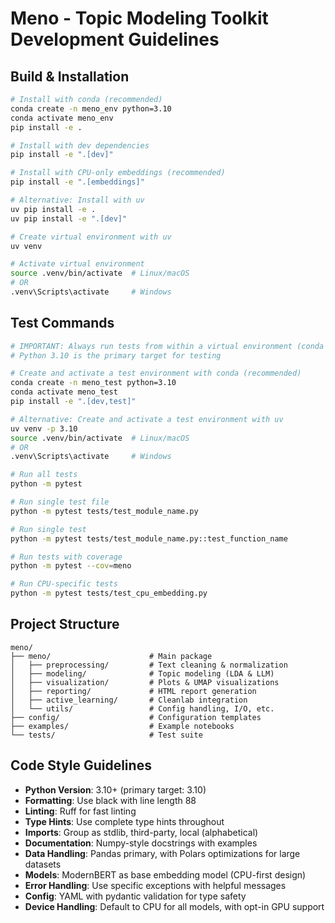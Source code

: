 # Meno - Topic Modeling Toolkit Development Guidelines

## Build & Installation
```bash
# Install with conda (recommended)
conda create -n meno_env python=3.10
conda activate meno_env
pip install -e .

# Install with dev dependencies
pip install -e ".[dev]"

# Install with CPU-only embeddings (recommended)
pip install -e ".[embeddings]"

# Alternative: Install with uv
uv pip install -e .
uv pip install -e ".[dev]"

# Create virtual environment with uv
uv venv

# Activate virtual environment
source .venv/bin/activate  # Linux/macOS
# OR
.venv\Scripts\activate     # Windows
```

## Test Commands
```bash
# IMPORTANT: Always run tests from within a virtual environment (conda recommended)
# Python 3.10 is the primary target for testing

# Create and activate a test environment with conda (recommended)
conda create -n meno_test python=3.10
conda activate meno_test
pip install -e ".[dev,test]"

# Alternative: Create and activate a test environment with uv
uv venv -p 3.10
source .venv/bin/activate  # Linux/macOS
# OR
.venv\Scripts\activate     # Windows

# Run all tests
python -m pytest

# Run single test file
python -m pytest tests/test_module_name.py

# Run single test
python -m pytest tests/test_module_name.py::test_function_name

# Run tests with coverage
python -m pytest --cov=meno

# Run CPU-specific tests
python -m pytest tests/test_cpu_embedding.py
```

## Project Structure
```
meno/
├── meno/                      # Main package
│   ├── preprocessing/         # Text cleaning & normalization
│   ├── modeling/              # Topic modeling (LDA & LLM)
│   ├── visualization/         # Plots & UMAP visualizations
│   ├── reporting/             # HTML report generation
│   ├── active_learning/       # Cleanlab integration
│   └── utils/                 # Config handling, I/O, etc.
├── config/                    # Configuration templates
├── examples/                  # Example notebooks
└── tests/                     # Test suite
```

## Code Style Guidelines
- **Python Version**: 3.10+ (primary target: 3.10)
- **Formatting**: Use black with line length 88
- **Linting**: Ruff for fast linting
- **Type Hints**: Use complete type hints throughout
- **Imports**: Group as stdlib, third-party, local (alphabetical)
- **Documentation**: Numpy-style docstrings with examples
- **Data Handling**: Pandas primary, with Polars optimizations for large datasets
- **Models**: ModernBERT as base embedding model (CPU-first design)
- **Error Handling**: Use specific exceptions with helpful messages
- **Config**: YAML with pydantic validation for type safety
- **Device Handling**: Default to CPU for all models, with opt-in GPU support